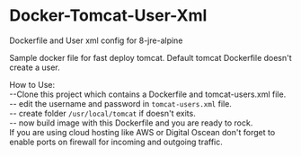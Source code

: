 # Docker-Tomcat-User-Xml
Dockerfile and User xml config for 8-jre-alpine

Sample docker file for fast deploy tomcat. Default tomcat Dockerfile doesn't create a user.

How to Use:<br>
   --Clone this project which contains a Dockerfile and tomcat-users.xml file.<br>
   -- edit the username and password in `tomcat-users.xml` file.<br>
   -- create folder `/usr/local/tomcat` if doesn't exits.<br>
   -- now build image with this Dockerfile and you are ready to rock.<br>
If you are using cloud hosting like AWS or Digital Oscean don't forget to enable ports on firewall for incoming and outgoing traffic.
